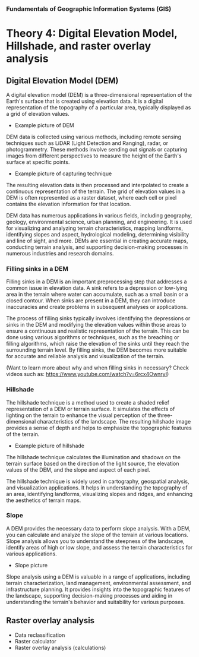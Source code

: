 
### Fundamentals of Geographic Information Systems (GIS)

# Theory 4: Digital Elevation Model, Hillshade, and raster overlay analysis

## Digital Elevation Model (DEM)
A digital elevation model (DEM) is a three-dimensional representation of the Earth's surface that is created using elevation data. It is a digital representation of the topography of a particular area, typically displayed as a grid of elevation values.

- Example picture of DEM

DEM data is collected using various methods, including remote sensing techniques such as LiDAR (Light Detection and Ranging), radar, or photogrammetry. These methods involve sending out signals or capturing images from different perspectives to measure the height of the Earth's surface at specific points.

- Example picture of capturing technique

The resulting elevation data is then processed and interpolated to create a continuous representation of the terrain. The grid of elevation values in a DEM is often represented as a raster dataset, where each cell or pixel contains the elevation information for that location.

DEM data has numerous applications in various fields, including geography, geology, environmental science, urban planning, and engineering. It is used for visualizing and analyzing terrain characteristics, mapping landforms, identifying slopes and aspect, hydrological modeling, determining visibility and line of sight, and more. DEMs are essential in creating accurate maps, conducting terrain analysis, and supporting decision-making processes in numerous industries and research domains.

### Filling sinks in a DEM
Filling sinks in a DEM is an important preprocessing step that addresses a common issue in elevation data. A sink refers to a depression or low-lying area in the terrain where water can accumulate, such as a small basin or a closed contour. When sinks are present in a DEM, they can introduce inaccuracies and create problems in subsequent analyses or applications. 

The process of filling sinks typically involves identifying the depressions or sinks in the DEM and modifying the elevation values within those areas to ensure a continuous and realistic representation of the terrain. This can be done using various algorithms or techniques, such as the breaching or filling algorithms, which raise the elevation of the sinks until they reach the surrounding terrain level. By filling sinks, the DEM becomes more suitable for accurate and reliable analysis and visualization of the terrain.

(Want to learn more about why and when filling sinks in necessary? Check videos such as: https://www.youtube.com/watch?v=6rcx4OwnryI)

### Hillshade
The hillshade technique is a method used to create a shaded relief representation of a DEM or terrain surface. It simulates the effects of lighting on the terrain to enhance the visual perception of the three-dimensional characteristics of the landscape. The resulting hillshade image provides a sense of depth and helps to emphasize the topographic features of the terrain.

- Example picture of hillshade

The hillshade technique calculates the illumination and shadows on the terrain surface based on the direction of the light source, the elevation values of the DEM, and the slope and aspect of each pixel. 

The hillshade technique is widely used in cartography, geospatial analysis, and visualization applications. It helps in understanding the topography of an area, identifying landforms, visualizing slopes and ridges, and enhancing the aesthetics of terrain maps.

### Slope
A DEM provides the necessary data to perform slope analysis. With a DEM, you can calculate and analyze the slope of the terrain at various locations. Slope analysis allows you to understand the steepness of the landscape, identify areas of high or low slope, and assess the terrain characteristics for various applications.

- Slope picture

Slope analysis using a DEM is valuable in a range of applications, including terrain characterization, land management, environmental assessment, and infrastructure planning. It provides insights into the topographic features of the landscape, supporting decision-making processes and aiding in understanding the terrain's behavior and suitability for various purposes.

## Raster overlay analysis
- Data reclassification
- Raster calculator
- Raster overlay analysis (calculations)


<!--stackedit_data:
eyJkaXNjdXNzaW9ucyI6eyJZOTg1QlJqQ284RDI1UWFyIjp7In
N0YXJ0Ijo0MjMsImVuZCI6NDQ3LCJ0ZXh0IjoiLSBFeGFtcGxl
IHBpY3R1cmUgb2YgREVNIn0sIjhTa2RvdUQ4NmFSMUxkUlEiOn
sic3RhcnQiOjc1NywiZW5kIjo3OTcsInRleHQiOiItIEV4YW1w
bGUgcGljdHVyZSBvZiBjYXB0dXJpbmcgdGVjaG5pcXVlIn0sIn
JTbUZjZjRmalFXNWh5MEYiOnsic3RhcnQiOjMwMTUsImVuZCI6
MzA0NSwidGV4dCI6Ii0gRXhhbXBsZSBwaWN0dXJlIG9mIGhpbG
xzaGFkZSJ9LCJGYkFjVkZlZEZVOHdTOWJjIjp7InN0YXJ0Ijoz
ODUwLCJlbmQiOjM4NjUsInRleHQiOiItIFNsb3BlIHBpY3R1cm
UifX0sImNvbW1lbnRzIjp7InR1eGhlaHlzeTRqRWxTVUQiOnsi
ZGlzY3Vzc2lvbklkIjoiWTk4NUJSakNvOEQyNVFhciIsInN1Yi
I6ImdoOjQwMzA0Nzg4IiwidGV4dCI6IkFkZCBwaWN0dXJlIiwi
Y3JlYXRlZCI6MTY4NzU4MjYwMTA3NH0sIjFIN2dnYjVpeE8ycV
BEc1AiOnsiZGlzY3Vzc2lvbklkIjoiOFNrZG91RDg2YVIxTGRS
USIsInN1YiI6ImdoOjQwMzA0Nzg4IiwidGV4dCI6IkFkZCBwaW
N0dXJlIiwiY3JlYXRlZCI6MTY4NzU4MjYzNTE3MH0sIkhZbENS
NzJFUEgyanZxOXUiOnsiZGlzY3Vzc2lvbklkIjoiclNtRmNmNG
ZqUVc1aHkwRiIsInN1YiI6ImdoOjQwMzA0Nzg4IiwidGV4dCI6
IkFkZCBwaWN0dXJlIiwiY3JlYXRlZCI6MTY4NzU4Mjg0MzM3OX
0sIlZHeHUyNG5IRWRrYmVuSUgiOnsiZGlzY3Vzc2lvbklkIjoi
RmJBY1ZGZWRGVTh3UzliYyIsInN1YiI6ImdoOjQwMzA0Nzg4Ii
widGV4dCI6IkFkZCBwaWN0dXJlIiwiY3JlYXRlZCI6MTY4NzU4
Mjk4MzAxOH19LCJoaXN0b3J5IjpbLTE3ODI0NjgwNDgsOTk0Nz
IwMTkzLC0zNTEwNzY1ODAsLTEzOTAzMzIwNTFdfQ==
-->